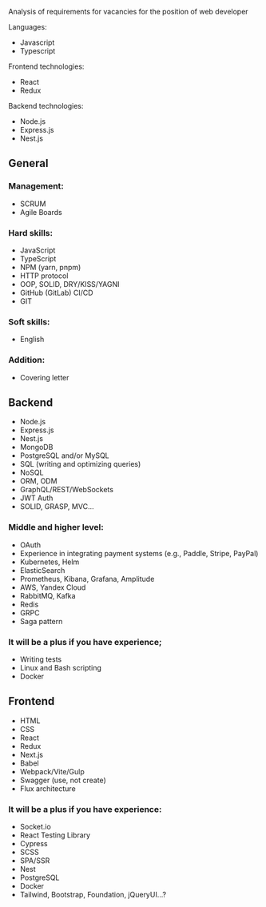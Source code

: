 Analysis of requirements for vacancies for the position of web developer

Languages: 
- Javascript 
- Typescript

Frontend technologies: 
- React 
- Redux

Backend technologies: 
- Node.js 
- Express.js 
- Nest.js

## General

### Management:

- SCRUM
- Agile Boards

### Hard skills:

- JavaScript
- TypeScript
- NPM (yarn, pnpm)
- HTTP protocol
- ООP, SOLID, DRY/KISS/YAGNI
- GitHub (GitLab) CI/CD
- GIT

### Soft skills:

- English

### Addition:

- Covering letter

## Backend

- Node.js 
- Express.js 
- Nest.js
- MongoDB
- PostgreSQL and/or MySQL
- SQL (writing and optimizing queries)
- NoSQL
- ORM, ODM
- GraphQL/REST/WebSockets
- JWT Auth
- SOLID, GRASP, MVC...

### Middle and higher level:

- OAuth
- Experience in integrating payment systems (e.g., Paddle, Stripe, PayPal)
- Kubernetes, Helm
- ElasticSearch
- Prometheus, Kibana, Grafana, Amplitude
- AWS, Yandex Cloud
- RabbitMQ, Kafka
- Redis
- GRPC
- Saga pattern

### It will be a plus if you have experience;

- Writing tests
- Linux and Bash scripting
- Docker

## Frontend

- HTML
- CSS 
- React
- Redux
- Next.js
- Babel
- Webpack/Vite/Gulp
- Swagger (use, not create)
- Flux architecture

### It will be a plus if you have experience:

- Socket.io
- React Testing Library
- Cypress
- SCSS
- SPA/SSR 
- Nest
- PostgreSQL
- Docker
- Tailwind, Bootstrap, Foundation, jQueryUI...?

